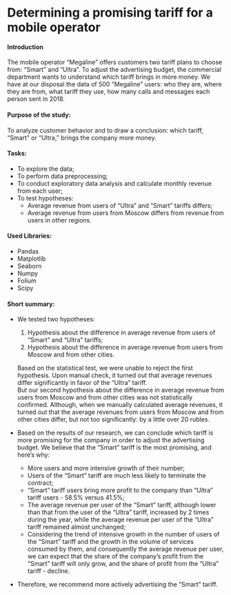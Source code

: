 # Determining a promising tariff for a mobile operator

#### Introduction

The mobile operator “Megaline” offers customers two tariff plans to choose from: “Smart” and “Ultra”. To adjust the advertising budget, the commercial department wants to understand which tariff brings in more money.
We have at our disposal the data of 500 “Megaline” users: who they are, where they are from, what tariff they use, how many calls and messages each person sent in 2018.

#### Purpose of the study:

To analyze customer behavior and to draw a conclusion: which tariff, “Smart” or “Ultra,” brings the company more money.

#### Tasks:
- To explore the data;
- To perform data preprocessing;
- To conduct exploratory data analysis and calculate monthly revenue from each user;
- To test hypotheses:
  - Average revenue from users of “Ultra” and “Smart” tariffs differs;
  - Average revenue from users from Moscow differs from revenue from users in other regions.

#### Used Libraries:
- Pandas
- Matplotlib
- Seaborn
- Numpy
- Folium
- Scipy

#### Short summary:
- We tested two hypotheses:
  1. Hypothesis about the difference in average revenue from users of “Smart” and “Ultra” tariffs;
  2. Hypothesis about the difference in average revenue from users from Moscow and from other cities.<br>
  
  Based on the statistical test, we were unable to reject the first hypothesis. Upon manual check, it turned out that average revenues differ significantly in favor of the “Ultra” tariff.<br>
  But our second hypothesis about the difference in average revenue from users from Moscow and from other cities was not statistically confirmed. Although, when we manually calculated average revenues, it turned out that the average revenues from users from Moscow and from other cities differ, but not too significantly: by a little over 20 rubles.

- Based on the results of our research, we can conclude which tariff is more promising for the company in order to adjust the advertising budget. We believe that the “Smart” tariff is the most promising, and here’s why:
  - More users and more intensive growth of their number;
  - Users of the “Smart” tariff are much less likely to terminate the contract;
  - “Smart” tariff users bring more profit to the company than “Ultra” tariff users - 58.5% versus 41.5%;
  - The average revenue per user of the “Smart” tariff, although lower than that from the user of the “Ultra” tariff, increased by 2 times during the year, while the average revenue per user of the “Ultra” tariff remained almost unchanged;
  - Considering the trend of intensive growth in the number of users of the “Smart” tariff and the growth in the volume of services consumed by them, and consequently the average revenue per user, we can expect that the share of the company’s profit from the “Smart” tariff will only grow, and the share of profit from the “Ultra” tariff - decline.<br>
  
- Therefore, we recommend more actively advertising the “Smart” tariff.
